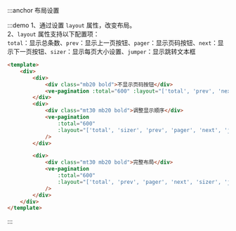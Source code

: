 :::anchor 布局设置

:::demo 1、通过设置 `layout` 属性，改变布局。<br>2、`layout` 属性支持以下配置项：<br>`total`：显示总条数、`prev`：显示上一页按钮、`pager`：显示页码按钮、`next`：显示下一页按钮、`sizer`：显示每页大小设置、`jumper`：显示跳转文本框

```html
<template>
    <div>
        <div>
            <div class="mb20 bold">不显示页码按钮</div>
            <ve-pagination :total="600" :layout="['total', 'prev', 'next', 'sizer', 'jumper']" />
        </div>
        <div>
            <div class="mt30 mb20 bold">调整显示顺序</div>
            <ve-pagination
                :total="600"
                :layout="['total', 'sizer', 'prev', 'pager', 'next', 'jumper']"
            />
        </div>

        <div>
            <div class="mt30 mb20 bold">完整布局</div>
            <ve-pagination
                :total="600"
                :layout="['total', 'prev', 'pager', 'next', 'sizer', 'jumper']"
            />
        </div>
    </div>
</template>
```

:::
